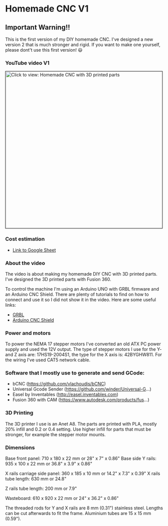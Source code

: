 # Homemade CNC V1
 
## Important Warning!!

This is the first version of my DIY homemade CNC. I've designed a new version 2 that is much stronger and rigid. If you want to make one yourself, please dont't use this first version! :smiley:

### YouTube video V1

<a href="https://youtu.be/CDPI4gFxyAQ" target="_blank"><img src="https://img.youtube.com/vi/CDPI4gFxyAQ/0.jpg" 
alt="Click to view: Homemade CNC with 3D printed parts" width="500" border="1" /></a>

### Cost estimation

* [Link to Google Sheet](https://docs.google.com/spreadsheets/d/e/2PACX-1vRAYMiPSLNSFAx9bK11CHd6tc-5phIbJY1AtSAjcyATRbZvdDSyTKB5_P1hYdHO0VamVOjqQyz4cLyY/pubhtml?gid=0&single=true "Link to Google Sheet")

### About the video
The video is about making my homemade DIY CNC with 3D printed parts. I've designed the 3D printed parts with Fusion 360. 

To control the machine I'm using an Arduino UNO with GRBL firmware and an Arduino CNC Shield. There are plenty of tutorials to find on how to connect and use it so I did not show it in the video. Here are some useful links:

* [GRBL](https://github.com/gnea/grbl)
* [Arduino CNC Shield](https://blog.protoneer.co.nz/arduino-cnc-shield/)

### Power and motors

To power the NEMA 17 stepper motors I've converted an old ATX PC power supply and used the 12V output. The type of stepper motors I use for the Y- and Z axis are: 17HS19-2004S1, the type for the X axis is: 42BYGHW811. For the wiring I've used CAT5 network cable.

### Software that I mostly use to generate and send GCode:

* bCNC (https://github.com/vlachoudis/bCNC)
* Universal Gcode Sender (https://github.com/winder/Universal-G...)
* Easel by Inventables (http://easel.inventables.com)
* Fusion 360 with CAM (https://www.autodesk.com/products/fus...)

### 3D Printing

The 3D printer I use is an Anet A8. The parts are printed with PLA, mostly 20% infill and 0.2 or 0.4 setting. Use higher infill for parts that must be stronger, for example the stepper motor mounts.

### Dimensions

Base front panel: 710 x 180 x 22 mm or 28" x 7" x 0.86"
Base side Y rails: 935 x 100 x 22 mm or 36.8" x 3.9" x 0.86"

X rails carriage side panel: 360 x 185 x 10 mm or 14.2" x 7.3" x 0.39"
X rails tube length: 630 mm or 24.8"

Z rails tube length: 200 mm or 7.9"

Wasteboard: 610 x 920 x 22 mm or 24" x 36.2" x 0.86"

The threaded rods for Y and X rails are 8 mm (0.31") stainless steel. Lengths can be cut afterwards to fit the frame. Aluminium tubes are 15 x 15 mm (0.59").

